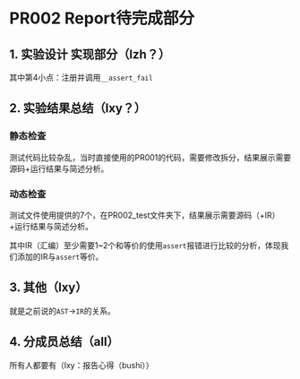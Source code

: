 # PR002 Report待完成部分

## 1. 实验设计 实现部分（lzh？）
其中第4小点：注册并调用`__assert_fail`

## 2. 实验结果总结（lxy？）
### 静态检查
测试代码比较杂乱，当时直接使用的PR001的代码，需要修改拆分，结果展示需要源码+运行结果与简述分析。

### 动态检查
测试文件使用提供的7个，在PR002_test文件夹下，结果展示需要源码（+IR）+运行结果与简述分析。

其中IR（汇编）至少需要1~2个和等价的使用`assert`报错进行比较的分析，体现我们添加的IR与`assert`等价。

## 3. 其他（lxy）
就是之前说的`AST`->`IR`的关系。

## 4. 分成员总结（all）
所有人都要有（lxy：报告心得（bushi））
